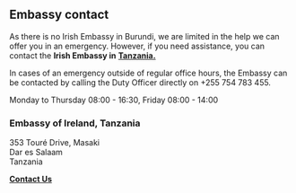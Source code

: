 ## Embassy contact

As there is no Irish Embassy in Burundi, we are limited in the help we can offer you in an emergency. However, if you need assistance, you can contact the **Irish Embassy in** [**Tanzania.**](https://www.ireland.ie/en/tanzania/daressalaam/)

In cases of an emergency outside of regular office hours, the Embassy can be contacted by calling the Duty Officer directly on +255 754 783 455.

Monday to Thursday 08:00 - 16:30, Friday 08:00 - 14:00

### Embassy of Ireland, Tanzania

353 Touré Drive, Masaki   
Dar es Salaam   
Tanzania

[**Contact Us**](/en/tanzania/daressalaam/contact/)